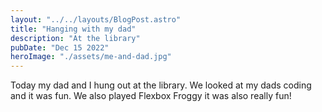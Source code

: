 ```yaml
---
layout: "../../layouts/BlogPost.astro"
title: "Hanging with my dad"
description: "At the library"
pubDate: "Dec 15 2022"
heroImage: "./assets/me-and-dad.jpg"
---
```


Today my dad and I hung out at the library. We looked at my dads coding and it was fun. We also played Flexbox Froggy it was also really fun!